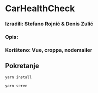 # CarHealthCheck

### Izradili: Stefano Rojnić & Denis Zulić
### Opis:
### Korišteno: Vue, croppa, nodemailer

## Pokretanje
```
yarn install
```

```
yarn serve
```



